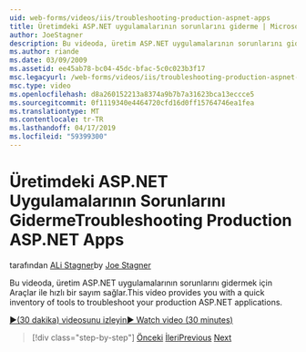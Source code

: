 ```yaml
---
uid: web-forms/videos/iis/troubleshooting-production-aspnet-apps
title: Üretimdeki ASP.NET uygulamalarının sorunlarını giderme | Microsoft Docs
author: JoeStagner
description: Bu videoda, üretim ASP.NET uygulamalarının sorunlarını gidermek için Araçlar ile hızlı bir sayım sağlar.
ms.author: riande
ms.date: 03/09/2009
ms.assetid: ee45ab78-bc04-45dc-bfac-5c0c023b3f17
msc.legacyurl: /web-forms/videos/iis/troubleshooting-production-aspnet-apps
msc.type: video
ms.openlocfilehash: d8a260152213a8374a9b7b7a31623bca13eccce5
ms.sourcegitcommit: 0f1119340e4464720cfd16d0ff15764746ea1fea
ms.translationtype: MT
ms.contentlocale: tr-TR
ms.lasthandoff: 04/17/2019
ms.locfileid: "59399300"
---
```

# <a name="troubleshooting-production-aspnet-apps"></a><span data-ttu-id="e0610-103">Üretimdeki ASP.NET Uygulamalarının Sorunlarını Giderme</span><span class="sxs-lookup"><span data-stu-id="e0610-103">Troubleshooting Production ASP.NET Apps</span></span>

<span data-ttu-id="e0610-104">tarafından [ALi Stagner](https://github.com/JoeStagner)</span><span class="sxs-lookup"><span data-stu-id="e0610-104">by [Joe Stagner](https://github.com/JoeStagner)</span></span>

<span data-ttu-id="e0610-105">Bu videoda, üretim ASP.NET uygulamalarının sorunlarını gidermek için Araçlar ile hızlı bir sayım sağlar.</span><span class="sxs-lookup"><span data-stu-id="e0610-105">This video provides you with a quick inventory of tools to troubleshoot your production ASP.NET applications.</span></span>

[<span data-ttu-id="e0610-106">&#9654;(30 dakika) videosunu izleyin</span><span class="sxs-lookup"><span data-stu-id="e0610-106">&#9654; Watch video (30 minutes)</span></span>](https://channel9.msdn.com/Blogs/ASP-NET-Site-Videos/troubleshooting-production-aspnet-apps)

> [!div class="step-by-step"]
> <span data-ttu-id="e0610-107">[Önceki](feature-specific-delegated-management.md)
> [İleri](creating-a-site-with-iis7-manager.md)</span><span class="sxs-lookup"><span data-stu-id="e0610-107">[Previous](feature-specific-delegated-management.md)
[Next](creating-a-site-with-iis7-manager.md)</span></span>
